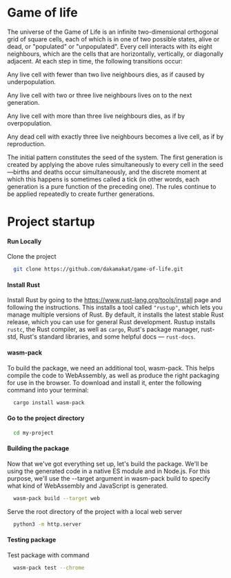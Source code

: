 
# Game of life

The universe of the Game of Life is an infinite two-dimensional orthogonal grid of square cells, each of which is in one of two possible states, alive or dead, or "populated" or "unpopulated". Every cell interacts with its eight neighbours, which are the cells that are horizontally, vertically, or diagonally adjacent. At each step in time, the following transitions occur:

Any live cell with fewer than two live neighbours dies, as if caused by underpopulation.

Any live cell with two or three live neighbours lives on to the next generation.

Any live cell with more than three live neighbours dies, as if by overpopulation.

Any dead cell with exactly three live neighbours becomes a live cell, as if by reproduction.

The initial pattern constitutes the seed of the system. The first generation is created by applying the above rules simultaneously to every cell in the seed—births and deaths occur simultaneously, and the discrete moment at which this happens is sometimes called a tick (in other words, each generation is a pure function of the preceding one). The rules continue to be applied repeatedly to create further generations.

# Project startup




#### Run Locally

Clone the project

```bash
  git clone https://github.com/dakamakat/game-of-life.git
```
#### Install Rust
Install Rust by going to the https://www.rust-lang.org/tools/install page and following the instructions. This installs a tool called ```"rustup"```, which lets you manage multiple versions of Rust. By default, it installs the latest stable Rust release, which you can use for general Rust development. Rustup installs ```rustc```, the Rust compiler, as well as ```cargo```, Rust's package manager, rust-std, Rust's standard libraries, and some helpful docs — ```rust-docs```.

#### wasm-pack
To build the package, we need an additional tool, wasm-pack. This helps compile the code to WebAssembly, as well as produce the right packaging for use in the browser. To download and install it, enter the following command into your terminal:
```bash
  cargo install wasm-pack
```

#### Go to the project directory

```bash
  cd my-project
```

#### Building the package

Now that we've got everything set up, let's build the package. We'll be using the generated code in a native ES module and in Node.js. For this purpose, we'll use the --target argument in wasm-pack build to specify what kind of WebAssembly and JavaScript is generated.

```bash
  wasm-pack build --target web
```

Serve the root directory of the project with a local web server

```bash
  python3 -m http.server
```

#### Testing package
Test package with command

```bash
  wasm-pack test --chrome        
```
